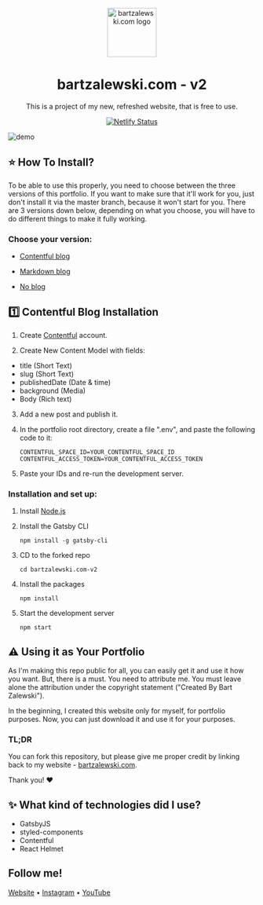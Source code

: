 <p align="center">
  <img src="https://i.imgur.com/ROJE2rc.png" width="100" alt="bartzalewski.com logo" />
</p>

<h1 align="center">
  bartzalewski.com - v2
</h1>

<p align="center">
  This is a project of my new, refreshed website, that is free to use.
</p>

<p align="center">
  <a href="https://app.netlify.com/sites/eager-lichterman-b07f67/deploys" target="_blank">
    <img src="https://api.netlify.com/api/v1/badges/84b336d8-8c1f-484e-ad19-efabafc468f0/deploy-status" alt="Netlify Status" />
  </a>
</p>

![demo](https://i.imgur.com/ApY87ek.png)

## ⭐ How To Install?

To be able to use this properly, you need to choose between the three versions of this portfolio. If you want to make sure that it'll work for you, just don't install it via the master branch, because it won't start for you. There are 3 versions down below, depending on what you choose, you will have to do different things to make it fully working.

### Choose your version:

* <a href="#contentful">Contentful blog</a>

* [Markdown blog](https://github.com/bartzalewski/bartzalewski.com-v2/tree/md-blog)

* [No blog](https://github.com/bartzalewski/bartzalewski.com-v2/tree/no-blog)

<h2 id="contentful">
  1️⃣ Contentful Blog Installation
</h2>

1. Create [Contentful](http://contentful.com) account.

2. Create New Content Model with fields:

- title (Short Text)
- slug (Short Text)
- publishedDate (Date & time)
- background (Media)
- Body (Rich text)

3. Add a new post and publish it.

4. In the portfolio root directory, create a file ".env", and paste the following code to it:

   ```
   CONTENTFUL_SPACE_ID=YOUR_CONTENTFUL_SPACE_ID
   CONTENTFUL_ACCESS_TOKEN=YOUR_CONTENTFUL_ACCESS_TOKEN
   ```
   
5. Paste your IDs and re-run the development server.

### Installation and set up:

1. Install [Node.js](https://nodejs.org)

2. Install the Gatsby CLI

   ```
   npm install -g gatsby-cli
   ```

3. CD to the forked repo

   ```
   cd bartzalewski.com-v2
   ```

4. Install the packages

   ```
   npm install
   ```
   
5. Start the development server

   ```
   npm start
   ```

## ⚠️ Using it as Your Portfolio

As I'm making this repo public for all, you can easily get it and use it how you want. But, there is a must. You need to attribute me. You must leave alone the attribution under the copyright statement ("Created By Bart Zalewski").

In the beginning, I created this website only for myself, for portfolio purposes. Now, you can just download it and use it for your purposes.

### TL;DR

You can fork this repository, but please give me proper credit by linking back to my website - [bartzalewski.com](https://bartzalewski.com).

Thank you! ❤️

## ✨ What kind of technologies did I use?

- GatsbyJS
- styled-components
- Contentful
- React Helmet

## Follow me!

[Website](https://www.bartzalewski.com) • [Instagram](https://www.instagram.com/bart.code) • [YouTube](https://www.youtube.com/channel/UCwkU0-_RJbS16X5pbcW-tPQ)
